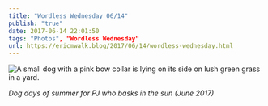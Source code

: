 ```yaml
---
title: "Wordless Wednesday 06/14"
publish: "true"
date: 2017-06-14 22:01:50
tags: "Photos", "Wordless Wednesday"
url: https://ericmwalk.blog/2017/06/14/wordless-wednesday.html
---
```


![A small dog with a pink bow collar is lying on its side on lush green grass in a yard.](https://ericmwalk.blog/uploads/2024/7e23d2cd3f.jpeg)

*Dog days of summer for PJ who basks in the sun (June 2017)*